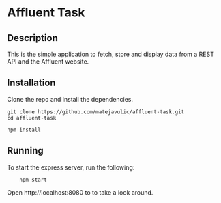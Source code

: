 # Affluent Task

## Description
This is the simple application to fetch, store and display data from a REST API and the Affluent website.

## Installation
Clone the repo and install the dependencies.

    git clone https://github.com/matejavulic/affluent-task.git
    cd affluent-task

    npm install

## Running
 To start the express server, run the following:

        npm start

Open http://localhost:8080 to to take a look around.